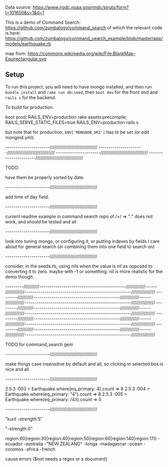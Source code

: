 Data source: https://www.ngdc.noaa.gov/nndc/struts/form?t=101650&s=1&d=1

This is a demo of Command Search: https://github.com/zumbalogy/command_search
of which the relevant code is here: https://github.com/zumbalogy/command_search_example/blob/master/app/models/earthquake.rb

map from: https://commons.wikimedia.org/wiki/File:BlankMap-Equirectangular.svg

## Setup

To run this project, you will need to have mongo installed, and then run
`bundle install` and `rake run db:seed`, then `boot dev` for the front end and `rails s` for the backend.

To build for production:

boot prod; RAILS_ENV=production rake assets:precompile; RAILS_SERVE_STATIC_FILES=true RAILS_ENV=production rails s

but note that for production, `ENV['MONGODB_URI']` has to be set (or edit mongoid.yml).

----------------------//////////////////////////////
----------------------//////////////////////////////
----------------------//////////////////////////////
----------------------//////////////////////////////

TODO:

have them be properly sorted by date.

----------------------//////////////////////////////

add time of day field.

----------------------//////////////////////////////

current readme example in command search repo of /=/ => ":" does not work, and should be tested and all

----------------------//////////////////////////////

look into tuning mongo, or configuring it, or putting indexes by fields i care about for general search (or combining them into one field to search on)

----------------------//////////////////////////////

consider, in the seeds.rb, using nils when the value is nil as opposed to converting it to zero.
maybe with -1 or something. nil is more realistic for the demo though.

---------//////////-------------------------------------------////////////------
////////////-----------------------------------------------------///////////////
---------//////////-------------------------------------------////////////------
////////////-----------------------------------------------------///////////////
---------//////////-------------------------------------------////////////------
////////////-----------------------------------------------------///////////////
---------//////////-------------------------------------------////////////------
////////////-----------------------------------------------------///////////////
---------//////////-------------------------------------------////////////------
////////////-----------------------------------------------------///////////////

TODO for command_search gem

----------------------//////////////////////////////

make things case insensitive by default and all, so clicking in selected box is nice and all

----------------------//////////////////////////////

2.5.3 :003 > Earthquake.where(eq_primary: 4).count
 => 8
2.5.3 :004 > Earthquake.where(eq_primary: "4").count
 => 8
2.5.3 :005 > Earthquake.where(eq_primary: /4/i).count
 => 0

----------------------//////////////////////////////

"kuril -strength:5"

"-strength:0"

region:60|region:30|region:40|region:50|region:60|region:140|region:170 -ecuador -australia -"NEW ZEALAND" -tonga -madagascar  -ocean -coromos -africa -french

cause errors ($not needs a regex or a document)
